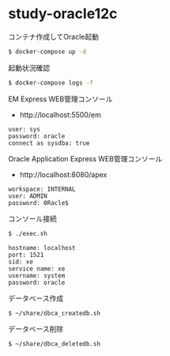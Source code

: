 study-oracle12c
===============

コンテナ作成してOracle起動

```sh
$ docker-compose up -d
```

起動状況確認

```sh
$ docker-compose logs -f
```

EM Express WEB管理コンソール

* http://localhost:5500/em

```
user: sys
password: oracle
connect as sysdba: true
```

Oracle Application Express WEB管理コンソール

* http://localhost:8080/apex

```
workspace: INTERNAL
user: ADMIN
password: 0Racle$
```

コンソール接続

```sh
$ ./exec.sh
```
```
hostname: localhost
port: 1521
sid: xe
service name: xe
username: system
password: oracle
```

データベース作成

```sh
$ ~/share/dbca_createdb.sh
```

データベース削除

```sh
$ ~/share/dbca_deletedb.sh
```
